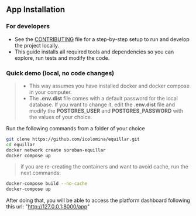 ## App Installation

### For developers

- See the [CONTRIBUTING](../CONTRIBUTING.md) file for a step-by-step setup to run and develop the project locally.
- This guide installs all required tools and dependencies so you can explore, run tests and modify the code.

### Quick demo (local, no code changes)

> - This way assumes you have installed docker and docker compose in your computer.
> - The **.env.dist** file comes with a default password for the local database. If you want to change it, edit the **.env.dist** file and modify the **POSTGRES_USER** and **POSTGRES_PASSWORD** with the values of your choice.

Run the following commands from a folder of your choice

```bash
git clone https://github.com/icolomina/equillar.git
cd equillar
docker network create soroban-equillar
docker compose up
```
> if you are re-creating the containers and want to avoid cache, run the next commands:

```bash
docker-compose build --no-cache
docker-compose up
``` 

After doing that, you will be able to access the platform dashboard following this url: "http://127.0.0.1:8000/app"